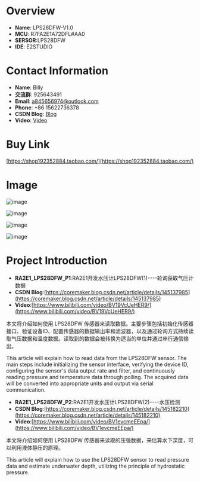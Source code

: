 # Overview
- **Name**: LPS28DFW-V1.0
- **MCU**: R7FA2E1A72DFL#AA0
- **SERSOR**:LPS28DFW
- **IDE**: E2STUDIO

  


# Contact Information

- **Name**: Billy
- **交流群**: 925643491
- **Email**: a845656974@outlook.com
- **Phone**: +86 15622736378
- **CSDN Blog**: [Blog](https://blog.csdn.net/xinzuofang)
- **Video**: [Video](https://space.bilibili.com/3546563710290070)




# Buy Link
[https://shop192352884.taobao.com/](https://shop192352884.taobao.com/)

 
# Image

![image](https://github.com/user-attachments/assets/0e0e96fc-d633-49d7-9fef-9cf6c098c909)

![image](https://github.com/user-attachments/assets/4e6e8da4-ed36-4189-a98c-0b486579dbb5)

![image](https://github.com/user-attachments/assets/cc9f656d-93aa-4097-a10b-5c367359d29f)

![image](https://github.com/user-attachments/assets/a89bb0c0-6a9b-4595-bff2-3efab77c6fdf)


# Project Introduction
- **RA2E1_LPS28DFW_P1**:RA2E1开发水压计LPS28DFW(1)----轮询获取气压计数据
- **CSDN Blog**:[https://coremaker.blog.csdn.net/article/details/145137985](https://coremaker.blog.csdn.net/article/details/145137985)
- **Video**:[https://www.bilibili.com/video/BV19VcUeHER9/](https://www.bilibili.com/video/BV19VcUeHER9/)


本文将介绍如何使用 LPS28DFW 传感器来读取数据。主要步骤包括初始化传感器接口、验证设备ID、配置传感器的数据输出率和滤波器，以及通过轮询方式持续读取气压数据和温度数据。读取到的数据会被转换为适当的单位并通过串行通信输出。

This article will explain how to read data from the LPS28DFW sensor. The main steps include initializing the sensor interface, verifying the device ID, configuring the sensor's data output rate and filter, and continuously reading pressure and temperature data through polling. The acquired data will be converted into appropriate units and output via serial communication.


- **RA2E1_LPS28DFW_P2**:RA2E1开发水压计LPS28DFW(2)----水压检测
- **CSDN Blog**:[https://coremaker.blog.csdn.net/article/details/145182210](https://coremaker.blog.csdn.net/article/details/145182210)
- **Video**:[https://www.bilibili.com/video/BV1evcmeEEpa/](https://www.bilibili.com/video/BV1evcmeEEpa/)

本文将介绍如何使用 LPS28DFW 传感器来读取的压强数据，来估算水下深度，可以利用液体静压的原理。

This article will explain how to use the LPS28DFW sensor to read pressure data and estimate underwater depth, utilizing the principle of hydrostatic pressure.






